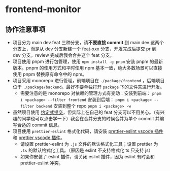 # frontend-monitor

## 协作注意事项

- 项目分为 main dev feat 三种分支，请**不要直接 commit** 到 main dev 这两个分支上，而是从 dev 分支新建一个 feat-xxx 分支，开发完成后提交 pr 到 dev 分支。review 完成后我会合并这个 feat 分支。
- 项目使用 pnpm 进行包管理，使用 `npm install -g pnpm` 安装 pnpm 的最新版本。pnpm 的使用方式和平时使用 npm 基本一致，绝大多数场景可以直接使用 pnpm 替换原有命令中的 npm。
- 项目采用 monorepo 进行管理，前端项目在 `./package/frontend` ，后端项目位于 `./package/backend`。最好不要单独打开 `package` 下的文件夹进行开发。
  - 需要注意的是 monorepo 对依赖的管理方式有变动：安装到前端： `pnpm i <package> --filter frontend` 安装到后端： `pnpm i <package> --filter backend` 安装到整个 repo `pnpm i <package> -w`
- 虽然项目使用 [约定式提交](https://www.conventionalcommits.org/zh-hans/v1.0.0/)，但实际上在自己的 feat 分支可以不用关心。（有兴趣的同学也可以点击学一下）我会在合并分支的时候合并为单个 commit 并编写合适的 commit 信息。
- 项目使用 `prettier-eslint` 格式化代码，请安装 [prettier-eslint vscode 插件](https://marketplace.visualstudio.com/items?itemName=rvest.vs-code-prettier-eslint) 和 [prettier vscode 插件](https://marketplace.visualstudio.com/items?itemName=esbenp.prettier-vscode)。
  - 请设置 prettier-eslint 为 `.js` 文件的默认格式化工具；设置 prettier 为 `.ts` 的默认格式化工具。（原因是 eslint 不支持格式化 ts 只支持 js）
  - 如果你安装了 eslint 插件，请关闭 eslint 插件，因为 eslint 有时会和 prettier-eslint 冲突。
